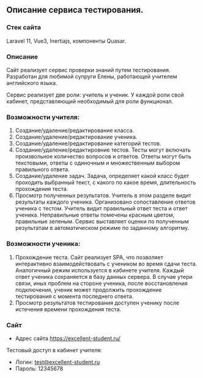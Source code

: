 ## Описание сервиса тестирования.

### Стек сайта
Laravel 11, Vue3, Inertiajs, компоненты Quasar.

### Описание
Сайт реализует сервис проверки знаний путем тестирования. Разработан для любимой супруги Елены, работающей учителем английского языка.

Сервис реализует две роли: учитель и ученик. У каждой роли свой кабинет, представляющий необходимый для роли функционал.

### Возможности учителя:
1. Создание/удаление/редактирование класса.
2. Создание/удаление/редактирование ученика.
3. Создание/удаление/редактирование категорий тестов.
4. Создание/удаление/редактировние тестов. Тесты могут включать произвольное количество вопросов и ответов. Ответы
   могут быть текстовыми, ответы с одиночным и множественным выбором правильного ответа.
5. Создание/удаление задач. Задача, определяет какой класс будет проходить выбранный текст, с какого по какое время,
   длительность прохождения теста.
6. Просмотр полученных результатов. Учитель в этом разделе видит результаты каждого ученика.
   Организовано сопоставление ответов ученика с тестом. Учитель видит правильный ответ теста и ответ ученика.
   Неправильные ответы помечены красным цветом, правильные зеленым. Сервис выставляет оценки по полученным результатам
   в автоматическом режиме по заданному алгоритму.

### Возможности ученика:

1. Прохождение теста. Сайт реализует SPA, что позволяет интерактивно взаимодействовать с учеником во время сдачи теста.
   Аналогичный режим используется в кабинете учителя. Каждый ответ ученика сохраняется в базу данных сервера. В случае утери
   связи, иных проблем на стороне ученика, после восстановления подключения, ученик может продолжить прохождение тестирования
   с момента последнего ответа.
2. Просмотр результатов тестирования доступен ученику после истечения времени прохождения теста.

### Сайт
- Адрес сайта https://excellent-student.ru/

Тестовый доступ в кабинет учителя:
- Логин: test@excellent-student.ru
- Пароль: 12345678
